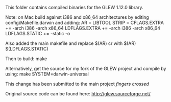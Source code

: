 This folder contains compiled binaries for the GLEW 1.12.0 library.

Note: on Mac build against i386 and x86_64 architectures by editing config\Makefile.darwin and adding:
AR = LIBTOOL
STRIP =
CFLAGS.EXTRA += -arch i386 -arch x86_64
LDFLAGS.EXTRA += -arch i386 -arch x86_64
LDFLAGS.STATIC += -static -o

Also added the main makefile and replace $(AR) cr with $(AR) $(LDFLAGS.STATIC)

Then to build:
make

Alternatively, get the source for my fork of the GLEW project and compile by using:
make SYSTEM=darwin-universal

This change has been submitted to the main project *fingers crossed*

Original source code can be found here:
http://glew.sourceforge.net/